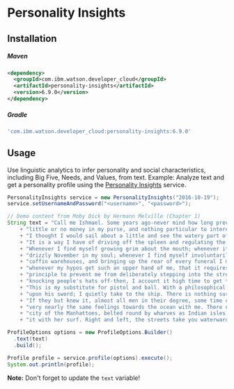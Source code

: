 # Personality Insights

## Installation

##### Maven
```xml
<dependency>
  <groupId>com.ibm.watson.developer_cloud</groupId>
  <artifactId>personality-insights</artifactId>
  <version>6.9.0</version>
</dependency>
```

##### Gradle
```gradle
'com.ibm.watson.developer_cloud:personality-insights:6.9.0'
```

## Usage
Use linguistic analytics to infer personality and social characteristics, including Big Five, Needs, and Values, from text.
Example: Analyze text and get a personality profile using the [Personality Insights][personality_insights] service.

```java
PersonalityInsights service = new PersonalityInsights("2016-10-19");
service.setUsernameAndPassword("<username>", "<password>");

// Demo content from Moby Dick by Hermann Melville (Chapter 1)
String text = "Call me Ishmael. Some years ago-never mind how long precisely-having "
    + "little or no money in my purse, and nothing particular to interest me on shore, "
    + "I thought I would sail about a little and see the watery part of the world. "
    + "It is a way I have of driving off the spleen and regulating the circulation. "
    + "Whenever I find myself growing grim about the mouth; whenever it is a damp, "
    + "drizzly November in my soul; whenever I find myself involuntarily pausing before "
    + "coffin warehouses, and bringing up the rear of every funeral I meet; and especially "
    + "whenever my hypos get such an upper hand of me, that it requires a strong moral "
    + "principle to prevent me from deliberately stepping into the street, and methodically "
    + "knocking people's hats off-then, I account it high time to get to sea as soon as I can. "
    + "This is my substitute for pistol and ball. With a philosophical flourish Cato throws himself "
    + "upon his sword; I quietly take to the ship. There is nothing surprising in this. "
    + "If they but knew it, almost all men in their degree, some time or other, cherish "
    + "very nearly the same feelings towards the ocean with me. There now is your insular "
    + "city of the Manhattoes, belted round by wharves as Indian isles by coral reefs-commerce surrounds "
    + "it with her surf. Right and left, the streets take you waterward.";

ProfileOptions options = new ProfileOptions.Builder()
  .text(text)
  .build();

Profile profile = service.profile(options).execute();
System.out.println(profile);
```

**Note:** Don't forget to update the `text` variable!

[personality_insights]: https://console.bluemix.net/docs/services/personality-insights/index.html
